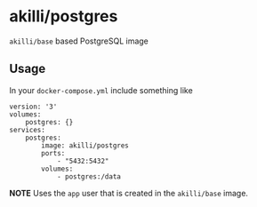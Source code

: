 # akilli/postgres

`akilli/base` based PostgreSQL image

## Usage

In your `docker-compose.yml` include something like

    version: '3'
    volumes:
        postgres: {}
    services:
        postgres:
            image: akilli/postgres
            ports:
                - "5432:5432"
            volumes:
                - postgres:/data

**NOTE**
Uses the `app` user that is created in the `akilli/base` image.
